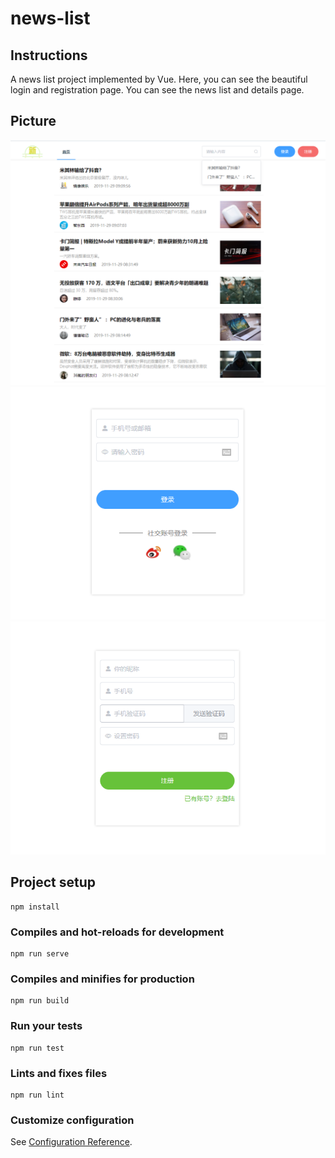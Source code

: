 # news-list

## Instructions
A news list project implemented by Vue. Here, you can see the beautiful login and registration page. You can see the news list and details page.

## Picture
![home](https://github.com/someone674/news-list/blob/master/public/readme/home.png?raw=true)  
![login](https://github.com/someone674/news-list/blob/master/public/readme/login.png?raw=true)  
![registration](https://github.com/someone674/news-list/blob/master/public/readme/registration.png?raw=true)

## Project setup
```
npm install
```

### Compiles and hot-reloads for development
```
npm run serve
```

### Compiles and minifies for production
```
npm run build
```

### Run your tests
```
npm run test
```

### Lints and fixes files
```
npm run lint
```

### Customize configuration
See [Configuration Reference](https://cli.vuejs.org/config/).

